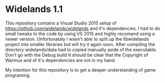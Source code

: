 # Widelands 1.1

This repository contains a Visual Studio 2015 setup of https://github.com/widelands/widelands and it's dependencies. I had to do small tweaks to the code by using VS 2015 and highly recomand using a newer version. Unfortunataly I wasn't able to split up the libwidelands project into smaller libraries but will try it again soon. After compiling the directory widelands/data had to copied manually aside of the executable. Don't go with the Debug build It should be clear that the Copyright of Warmux and of it's dependencies are not in my hand.

My intention for this repository is to get a deeper understanding of game programing.
